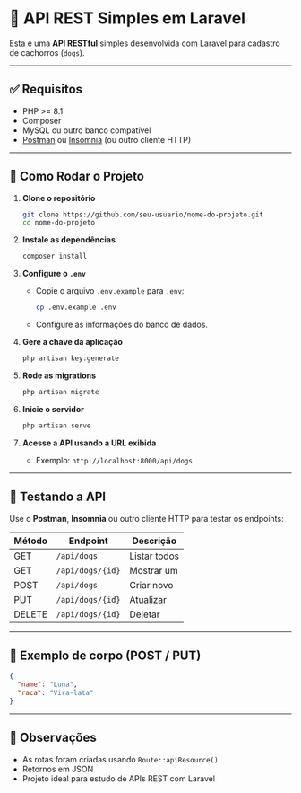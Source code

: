 # 🐶 API REST Simples em Laravel

Esta é uma **API RESTful** simples desenvolvida com Laravel para cadastro de cachorros (`dogs`).

---

## ✅ Requisitos

- PHP >= 8.1
- Composer
- MySQL ou outro banco compatível
- [Postman](https://www.postman.com/) ou [Insomnia](https://insomnia.rest/) (ou outro cliente HTTP)

---

## 🚀 Como Rodar o Projeto

1. **Clone o repositório**
   ```bash
   git clone https://github.com/seu-usuario/nome-do-projeto.git
   cd nome-do-projeto
   ```

2. **Instale as dependências**
   ```bash
   composer install
   ```

3. **Configure o `.env`**
   - Copie o arquivo `.env.example` para `.env`:
     ```bash
     cp .env.example .env
     ```
   - Configure as informações do banco de dados.

4. **Gere a chave da aplicação**
   ```bash
   php artisan key:generate
   ```

5. **Rode as migrations**
   ```bash
   php artisan migrate
   ```

6. **Inicie o servidor**
   ```bash
   php artisan serve
   ```

7. **Acesse a API usando a URL exibida**
   - Exemplo: `http://localhost:8000/api/dogs`

---

## 🧪 Testando a API

Use o **Postman**, **Insomnia** ou outro cliente HTTP para testar os endpoints:

| Método | Endpoint             | Descrição         |
|--------|----------------------|-------------------|
| GET    | `/api/dogs`          | Listar todos      |
| GET    | `/api/dogs/{id}`     | Mostrar um        |
| POST   | `/api/dogs`          | Criar novo        |
| PUT    | `/api/dogs/{id}`     | Atualizar         |
| DELETE | `/api/dogs/{id}`     | Deletar           |

---

## 📄 Exemplo de corpo (POST / PUT)

```json
{
  "name": "Luna",
  "raca": "Vira-lata"
}
```

---

## 📌 Observações

- As rotas foram criadas usando `Route::apiResource()`
- Retornos em JSON
- Projeto ideal para estudo de APIs REST com Laravel

